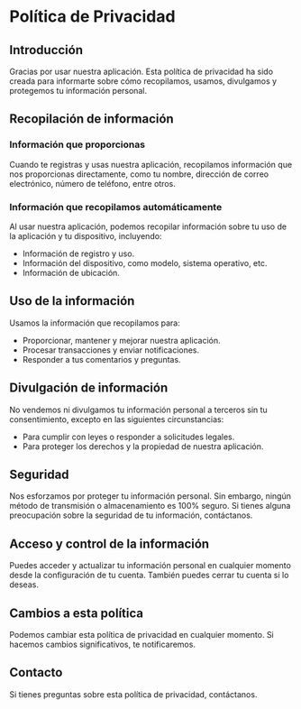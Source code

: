 
# Política de Privacidad

## Introducción

Gracias por usar nuestra aplicación. Esta política de privacidad ha sido creada para informarte sobre cómo recopilamos, usamos, divulgamos y protegemos tu información personal.

## Recopilación de información

### Información que proporcionas

Cuando te registras y usas nuestra aplicación, recopilamos información que nos proporcionas directamente, como tu nombre, dirección de correo electrónico, número de teléfono, entre otros.

### Información que recopilamos automáticamente

Al usar nuestra aplicación, podemos recopilar información sobre tu uso de la aplicación y tu dispositivo, incluyendo:

- Información de registro y uso.
- Información del dispositivo, como modelo, sistema operativo, etc.
- Información de ubicación.

## Uso de la información

Usamos la información que recopilamos para:

- Proporcionar, mantener y mejorar nuestra aplicación.
- Procesar transacciones y enviar notificaciones.
- Responder a tus comentarios y preguntas.

## Divulgación de información

No vendemos ni divulgamos tu información personal a terceros sin tu consentimiento, excepto en las siguientes circunstancias:

- Para cumplir con leyes o responder a solicitudes legales.
- Para proteger los derechos y la propiedad de nuestra aplicación.

## Seguridad

Nos esforzamos por proteger tu información personal. Sin embargo, ningún método de transmisión o almacenamiento es 100% seguro. Si tienes alguna preocupación sobre la seguridad de tu información, contáctanos.

## Acceso y control de la información

Puedes acceder y actualizar tu información personal en cualquier momento desde la configuración de tu cuenta. También puedes cerrar tu cuenta si lo deseas.

## Cambios a esta política

Podemos cambiar esta política de privacidad en cualquier momento. Si hacemos cambios significativos, te notificaremos.

## Contacto

Si tienes preguntas sobre esta política de privacidad, contáctanos.
